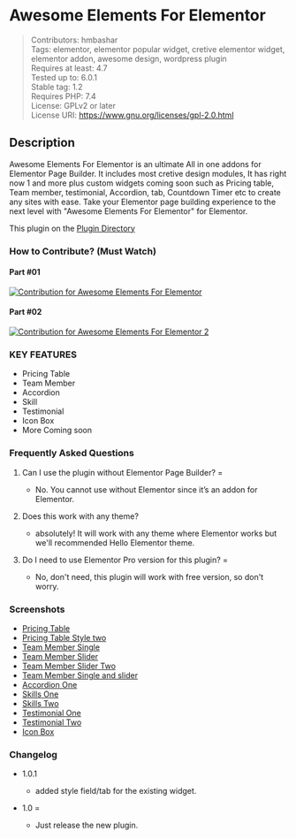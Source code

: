 # Awesome Elements For Elementor 
> Contributors: hmbashar<br>
> Tags: elementor, elementor popular widget, cretive elementor widget, elementor addon, awesome design, wordpress plugin<br>
> Requires at least: 4.7<br>
> Tested up to: 6.0.1<br>
> Stable tag: 1.2<br>
> Requires PHP: 7.4<br>
> License: GPLv2 or later<br>
> License URI: https://www.gnu.org/licenses/gpl-2.0.html<br>



## Description 

Awesome Elements For Elementor is an ultimate All in one addons for Elementor Page Builder. It includes most cretive design modules, It has right now 1 and more plus custom widgets coming soon such as Pricing table, Team member, testimonial, Accordion, tab, Countdown Timer etc to create any sites with ease. Take your Elementor page building experience to the next level with "Awesome Elements For Elementor" for Elementor. 

This plugin on the [Plugin Directory](https://wordpress.org/plugins/awesome-elements-for-elementor/)

### How to Contribute? (Must Watch)

#### Part #01
[![Contribution for Awesome Elements For Elementor](http://img.youtube.com/vi/eHR2jQ_fHIc/0.jpg)](http://www.youtube.com/watch?v=eHR2jQ_fHIc "Contribution for Awesome Elements For Elementor")

#### Part #02

[![Contribution for Awesome Elements For Elementor 2](http://img.youtube.com/vi/5UZfqzXbPPI/0.jpg)](http://www.youtube.com/watch?v=5UZfqzXbPPI "Contribution for Awesome Elements For Elementor 2")

### KEY FEATURES

- Pricing Table
- Team Member
- Accordion
- Skill
- Testimonial
- Icon Box
- More Coming soon


### Frequently Asked Questions 

1. Can I use the plugin without Elementor Page Builder?  =

    - No. You cannot use without Elementor since it’s an addon for Elementor.

2. Does this work with any theme? 

    - absolutely! It will work with any theme where Elementor works but we'll recommended Hello Elementor theme.


3. Do I need to use Elementor Pro version for this plugin? =

    - No, don't need, this plugin will work with free version, so don't worry. 


### Screenshots 

- [Pricing Table](https://github.com/hmbashar/Awesome-Addon-for-Elementor/blob/master/screenshots/screenshot-1.jpg?raw=true)
- [Pricing Table Style two](https://github.com/hmbashar/Awesome-Addon-for-Elementor/blob/master/screenshots/screenshot-5.jpg?raw=true)
- [Team Member Single](https://github.com/hmbashar/Awesome-Addon-for-Elementor/blob/master/screenshots/screenshot-2.jpg?raw=true)
- [Team Member Slider](https://github.com/hmbashar/Awesome-Addon-for-Elementor/blob/master/screenshots/screenshot-3.jpg?raw=true)
- [Team Member Slider Two](https://github.com/hmbashar/Awesome-Addon-for-Elementor/blob/master/screenshots/TeamMember-3.jpg?raw=true)
- [Team Member Single and slider](https://github.com/hmbashar/Awesome-Addon-for-Elementor/blob/master/screenshots/screenshot-4.jpg?raw=true)
- [Accordion One](https://github.com/hmbashar/Awesome-Addon-for-Elementor/blob/master/screenshots/accordian-1.jpg?raw=true)
- [Skills One](https://github.com/hmbashar/Awesome-Addon-for-Elementor/blob/master/screenshots/skill-1.jpg?raw=true)
- [Skills Two](https://github.com/hmbashar/Awesome-Addon-for-Elementor/blob/master/screenshots/skill-2.jpg?raw=true)
- [Testimonial One](https://github.com/hmbashar/Awesome-Addon-for-Elementor/blob/master/screenshots/testimonial-1.jpg?raw=true)
- [Testimonial Two](https://github.com/hmbashar/Awesome-Addon-for-Elementor/blob/master/screenshots/testimonial-2.jpg?raw=true)
- [Icon Box](https://github.com/hmbashar/Awesome-Addon-for-Elementor/blob/master/screenshots/icon-box.jpg?raw=true)


### Changelog 

- 1.0.1
    - added style field/tab for the existing widget.

- 1.0 =
    - Just release the new plugin.